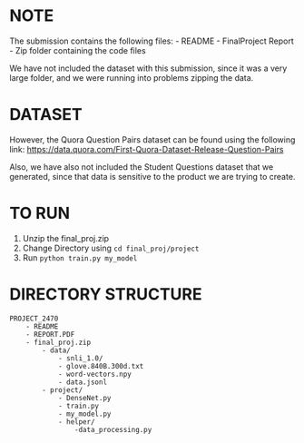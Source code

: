 
# NOTE

The submission contains the following files:
	- README
	- FinalProject Report
	- Zip folder containing the code files

We have not included the dataset with this submission, since it was a very large folder, and we were running into problems zipping the data.

# DATASET

However, the Quora Question Pairs dataset can be found using the following link:
https://data.quora.com/First-Quora-Dataset-Release-Question-Pairs

Also, we have also not included the Student Questions dataset that we generated, since 
that data is sensitive to the product we are trying to create.

# TO RUN

1. Unzip the final_proj.zip
2. Change Directory using `cd final_proj/project`
3. Run `python train.py my_model`


# DIRECTORY STRUCTURE

	PROJECT_2470
		- README
		- REPORT.PDF
		- final_proj.zip
			- data/
				- snli_1.0/
				- glove.840B.300d.txt
				- word-vectors.npy
				- data.jsonl
			- project/
				- DenseNet.py
				- train.py
				- my_model.py
				- helper/
					-data_processing.py
			
